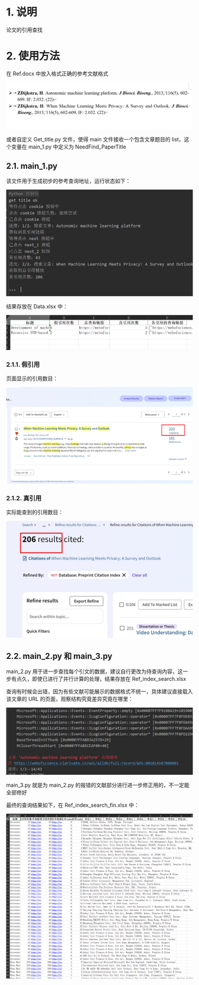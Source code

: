 # 1. 说明

论文的引用查找

# 2. 使用方法

在 Ref.docx 中放入格式正确的参考文献格式

![1](README_fig/1.jpg)

或者自定义 Get_title.py 文件，使得 main 文件接收一个包含文章题目的 list，这个变量在 main_1.py 中定义为 NeedFind_PaperTitle

## 2.1. main_1.py

该文件用于生成初步的参考查询地址，运行状态如下：

![1](README_fig/5.jpg)

结果存放在 Data.xlsx 中：

![1](README_fig/2.jpg)

### 2.1.1. 假引用

页面显示的引用数目：

![1](README_fig/3.jpg)

### 2.1.2. 真引用

实际能查到的引用数目：

![1](README_fig/4.jpg)

## 2.2. main_2.py 和 main_3.py

main_2.py 用于进一步查找每个引文的数据，建议自行更改为待查询内容，这一步有点久，即使已进行了并行计算的处理，结果存放在 Ref_index_search.xlsx

查询有时候会出错，因为有些文献可能展示的数据格式不统一，具体建议直接载入该文章的 URL 的页面，观察结构究竟差异究竟在哪里：

![1](README_fig/6.jpg)

main_3.py 就是为 main_2.py 的报错的文献部分进行进一步修正用的，不一定能全部修好

最终的查询结果如下，在 Ref_index_search_fin.xlsx 中：

![1](README_fig/7.jpg)
